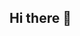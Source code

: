 ## Hi there 👋

<!--
**akselrob/akselrob** is a ✨ _special_ ✨ repository because its `README.md` (this file) appears on your GitHub profile.

Here are some ideas to get you started:

- 🔭 I’m currently working on my quantum chemistry course CHEM 3PA3!
- 🌱 I’m currently learning how to use Github!
- 👯 I’m looking to collaborate on assignments and class topics
